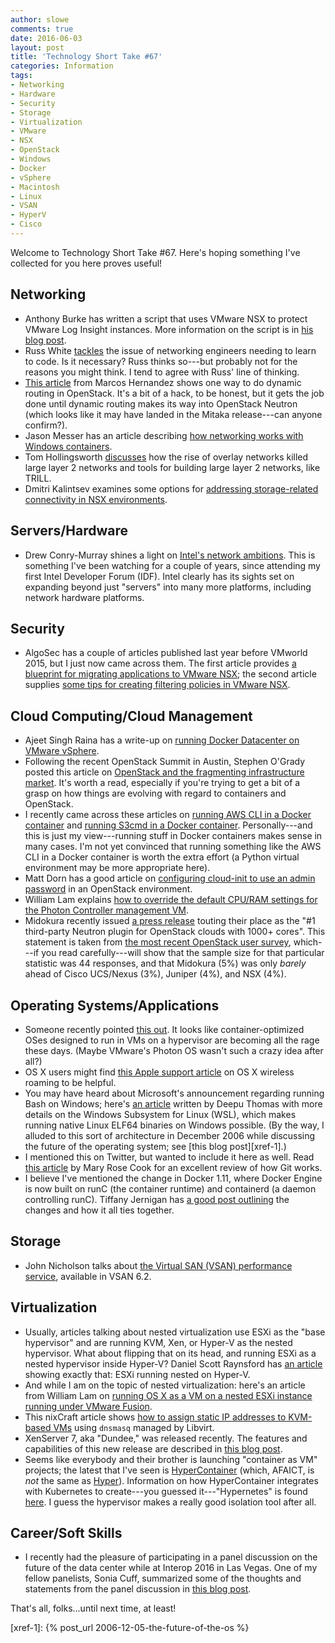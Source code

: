 ```yaml
---
author: slowe
comments: true
date: 2016-06-03
layout: post
title: 'Technology Short Take #67'
categories: Information
tags:
- Networking
- Hardware
- Security
- Storage
- Virtualization
- VMware
- NSX
- OpenStack
- Windows
- Docker
- vSphere
- Macintosh
- Linux
- VSAN
- HyperV
- Cisco
---
```


Welcome to Technology Short Take #67. Here's hoping something I've collected for you here proves useful!

## Networking

* Anthony Burke has written a script that uses VMware NSX to protect VMware Log Insight instances. More information on the script is in [his blog post][link-1].
* Russ White [tackles][link-2] the issue of networking engineers needing to learn to code. Is it necessary? Russ thinks so---but probably not for the reasons you might think. I tend to agree with Russ' line of thinking.
* [This article][link-8] from Marcos Hernandez shows one way to do dynamic routing in OpenStack. It's a bit of a hack, to be honest, but it gets the job done until dynamic routing makes its way into OpenStack Neutron (which looks like it may have landed in the Mitaka release---can anyone confirm?).
* Jason Messer has an article describing [how networking works with Windows containers][link-14].
* Tom Hollingsworth [discusses][link-24] how the rise of overlay networks killed large layer 2 networks and tools for building large layer 2 networks, like TRILL.
* Dmitri Kalintsev examines some options for [addressing storage-related connectivity in NSX environments][link-25].

## Servers/Hardware

* Drew Conry-Murray shines a light on [Intel's network ambitions][link-22]. This is something I've been watching for a couple of years, since attending my first Intel Developer Forum (IDF). Intel clearly has its sights set on expanding beyond just "servers" into many more platforms, including network hardware platforms.

## Security

* AlgoSec has a couple of articles published last year before VMworld 2015, but I just now came across them. The first article provides [a blueprint for migrating applications to VMware NSX][link-17]; the second article supplies [some tips for creating filtering policies in VMware NSX][link-18].

## Cloud Computing/Cloud Management

* Ajeet Singh Raina has a write-up on [running Docker Datacenter on VMware vSphere][link-11].
* Following the recent OpenStack Summit in Austin, Stephen O'Grady posted this article on [OpenStack and the fragmenting infrastructure market][link-13]. It's worth a read, especially if you're trying to get a bit of a grasp on how things are evolving with regard to containers and OpenStack.
* I recently came across these articles on [running AWS CLI in a Docker container][link-19] and [running S3cmd in a Docker container][link-20]. Personally---and this is just my view---running stuff in Docker containers makes sense in many cases. I'm not yet convinced that running something like the AWS CLI in a Docker container is worth the extra effort (a Python virtual environment may be more appropriate here).
* Matt Dorn has a good article on [configuring cloud-init to use an admin password][link-21] in an OpenStack environment.
* William Lam explains [how to override the default CPU/RAM settings for the Photon Controller management VM][link-23].
* Midokura recently issued [a press release][link-30] touting their place as the "#1 third-party Neutron plugin for OpenStack clouds with 1000+ cores". This statement is taken from [the most recent OpenStack user survey][link-31], which---if you read carefully---will show that the sample size for that particular statistic was 44 responses, and that Midokura (5%) was only _barely_ ahead of Cisco UCS/Nexus (3%), Juniper (4%), and NSX (4%).

## Operating Systems/Applications

* Someone recently pointed [this out][link-5]. It looks like container-optimized OSes designed to run in VMs on a hypervisor are becoming all the rage these days. (Maybe VMware's Photon OS wasn't such a crazy idea after all?)
* OS X users might find [this Apple support article][link-7] on OS X wireless roaming to be helpful.
* You may have heard about Microsoft's announcement regarding running Bash on Windows; here's [an article][link-9] written by Deepu Thomas with more details on the Windows Subsystem for Linux (WSL), which makes running native Linux ELF64 binaries on Windows possible. (By the way, I alluded to this sort of architecture in December 2006 while discussing the future of the operating system; see [this blog post][xref-1].)
* I mentioned this on Twitter, but wanted to include it here as well. Read [this article][link-12] by Mary Rose Cook for an excellent review of how Git works.
* I believe I've mentioned the change in Docker 1.11, where Docker Engine is now built on runC (the container runtime) and containerd (a daemon controlling runC). Tiffany Jernigan has [a good post outlining][link-16] the changes and how it all ties together.

## Storage

* John Nicholson talks about [the Virtual SAN (VSAN) performance service][link-10], available in VSAN 6.2.

## Virtualization

* Usually, articles talking about nested virtualization use ESXi as the "base hypervisor" and are running KVM, Xen, or Hyper-V as the nested hypervisor. What about flipping that on its head, and running ESXi as a nested hypervisor inside Hyper-V? Daniel Scott Raynsford has [an article][link-3] showing exactly that: ESXi running nested on Hyper-V.
* And while I am on the topic of nested virtualization: here's an article from William Lam on [running OS X as a VM on a nested ESXi instance running under VMware Fusion][link-4].
* This nixCraft article shows [how to assign static IP addresses to KVM-based VMs][link-6] using `dnsmasq` managed by Libvirt.
* XenServer 7, aka "Dundee," was released recently. The features and capabilities of this new release are described in [this blog post][link-26].
* Seems like everybody and their brother is launching "container as VM" projects; the latest that I've seen is [HyperContainer][link-28] (which, AFAICT, is _not_ the same as [Hyper][link-27]). Information on how HyperContainer integrates with Kubernetes to create---you guessed it---"Hypernetes" is found [here][link-29]. I guess the hypervisor makes a really good isolation tool after all.

## Career/Soft Skills

* I recently had the pleasure of participating in a panel discussion on the future of the data center while at Interop 2016 in Las Vegas. One of my fellow panelists, Sonia Cuff, summarized some of the thoughts and statements from the panel discussion in [this blog post][link-15].

That's all, folks...until next time, at least!


[link-1]: http://networkinferno.net/powernsx-log-insight-segmenter
[link-2]: http://ntwrk.guru/need-learn-code-no-not-think/
[link-3]: https://dscottraynsford.wordpress.com/2016/04/22/install-a-vmware-esxi-6-0-hypervisor-in-a-hyper-v-vm/
[link-4]: http://www.virtuallyghetto.com/2014/08/how-to-run-nested-mac-os-x-guest-on-nested-esxi-on-top-vmware-fusion.html
[link-5]: https://cloud.google.com/compute/docs/containers/vm-image/
[link-6]: http://www.cyberciti.biz/faq/linux-kvm-libvirt-dnsmasq-dhcp-static-ip-address-configuration-for-guest-os/
[link-7]: https://support.apple.com/en-us/HT206207
[link-8]: http://blogs.vmware.com/openstack/dynamic-routing-openstack/
[link-9]: https://blogs.msdn.microsoft.com/wsl/2016/04/22/windows-subsystem-for-linux-overview/
[link-10]: http://thenicholson.com/virtual-san-performance-service/
[link-11]: http://collabnix.com/archives/1149
[link-12]: https://codewords.recurse.com/issues/two/git-from-the-inside-out
[link-13]: http://redmonk.com/sogrady/2016/04/29/openstack-fragmentation/
[link-14]: https://blogs.technet.microsoft.com/virtualization/2016/05/05/windows-container-networking/
[link-15]: http://24x7itconnection.com/2016/05/18/debating-future-data-center/
[link-16]: https://medium.com/@tiffanyfayj/docker-1-11-et-plus-engine-is-now-built-on-runc-and-containerd-a6d06d7e80ef#.19apxdd42
[link-17]: http://blog.algosec.com/2015/08/a-blueprint-for-migrating-applications-to-vmware-nsx.html
[link-18]: http://blog.algosec.com/2015/08/tips-on-how-to-create-filtering-policies-for-vmware-nsx.html
[link-19]: https://blog.flowlog-stats.com/2016/05/03/aws-cli-in-a-docker-container/
[link-20]: https://blog.flowlog-stats.com/2016/05/03/s3cmd-in-a-docker-container/
[link-21]: http://www.madorn.com/cloud-init-admin-pass.html
[link-22]: http://packetpushers.net/intels-network-ambitions/
[link-23]: http://www.virtuallyghetto.com/2016/04/how-to-override-the-default-cpumemory-when-deploying-photon-controller-management-vm.html
[link-24]: https://networkingnerd.net/2016/05/11/the-death-of-trill/
[link-25]: https://telecomoccasionally.wordpress.com/2016/05/04/serving-bandwidth-hungry-vms-with-dc-fabrics-and-nsx-for-vsphere/
[link-26]: http://xenserver.org/blog.html?view=entry&id=118
[link-27]: https://www.hyper.sh/
[link-28]: http://hypercontainer.io/
[link-29]: http://blog.kubernetes.io/2016/05/hypernetes-security-and-multi-tenancy-in-kubernetes.html
[link-30]: http://www.midokura.com/press-releases/midokura-third-party-network-driver-large-scale-openstack-clouds-production/
[link-31]: http://www.openstack.org/assets/survey/April-2016-User-Survey-Report.pdf
[xref-1]: {% post_url 2006-12-05-the-future-of-the-os %}
